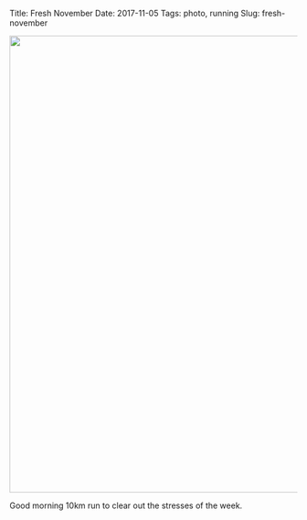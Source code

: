 Title: Fresh November
Date: 2017-11-05
Tags: photo, running
Slug: fresh-november

<img src="https://i.imgur.com/nDwkR0j.jpg" width=800 />

Good morning 10km run to clear out the stresses of the week.